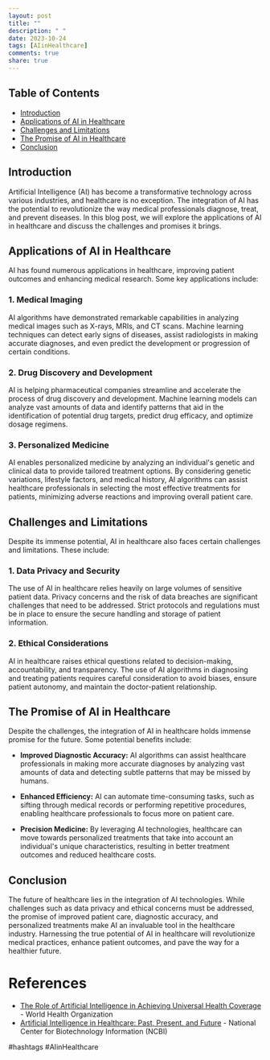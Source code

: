 ```yaml
---
layout: post
title: ""
description: " "
date: 2023-10-24
tags: [AIinHealthcare]
comments: true
share: true
---
```


## Table of Contents

- [Introduction](#introduction)
- [Applications of AI in Healthcare](#applications-of-ai-in-healthcare)
- [Challenges and Limitations](#challenges-and-limitations)
- [The Promise of AI in Healthcare](#the-promise-of-ai-in-healthcare)
- [Conclusion](#conclusion)

## Introduction

Artificial Intelligence (AI) has become a transformative technology across various industries, and healthcare is no exception. The integration of AI has the potential to revolutionize the way medical professionals diagnose, treat, and prevent diseases. In this blog post, we will explore the applications of AI in healthcare and discuss the challenges and promises it brings.

## Applications of AI in Healthcare

AI has found numerous applications in healthcare, improving patient outcomes and enhancing medical research. Some key applications include:

### 1. Medical Imaging

AI algorithms have demonstrated remarkable capabilities in analyzing medical images such as X-rays, MRIs, and CT scans. Machine learning techniques can detect early signs of diseases, assist radiologists in making accurate diagnoses, and even predict the development or progression of certain conditions.

### 2. Drug Discovery and Development

AI is helping pharmaceutical companies streamline and accelerate the process of drug discovery and development. Machine learning models can analyze vast amounts of data and identify patterns that aid in the identification of potential drug targets, predict drug efficacy, and optimize dosage regimens.

### 3. Personalized Medicine

AI enables personalized medicine by analyzing an individual's genetic and clinical data to provide tailored treatment options. By considering genetic variations, lifestyle factors, and medical history, AI algorithms can assist healthcare professionals in selecting the most effective treatments for patients, minimizing adverse reactions and improving overall patient care.

## Challenges and Limitations

Despite its immense potential, AI in healthcare also faces certain challenges and limitations. These include:

### 1. Data Privacy and Security

The use of AI in healthcare relies heavily on large volumes of sensitive patient data. Privacy concerns and the risk of data breaches are significant challenges that need to be addressed. Strict protocols and regulations must be in place to ensure the secure handling and storage of patient information.

### 2. Ethical Considerations

AI in healthcare raises ethical questions related to decision-making, accountability, and transparency. The use of AI algorithms in diagnosing and treating patients requires careful consideration to avoid biases, ensure patient autonomy, and maintain the doctor-patient relationship.

## The Promise of AI in Healthcare

Despite the challenges, the integration of AI in healthcare holds immense promise for the future. Some potential benefits include:

- **Improved Diagnostic Accuracy:** AI algorithms can assist healthcare professionals in making more accurate diagnoses by analyzing vast amounts of data and detecting subtle patterns that may be missed by humans.

- **Enhanced Efficiency:** AI can automate time-consuming tasks, such as sifting through medical records or performing repetitive procedures, enabling healthcare professionals to focus more on patient care.

- **Precision Medicine:** By leveraging AI technologies, healthcare can move towards personalized treatments that take into account an individual's unique characteristics, resulting in better treatment outcomes and reduced healthcare costs.

## Conclusion

The future of healthcare lies in the integration of AI technologies. While challenges such as data privacy and ethical concerns must be addressed, the promise of improved patient care, diagnostic accuracy, and personalized treatments make AI an invaluable tool in the healthcare industry. Harnessing the true potential of AI in healthcare will revolutionize medical practices, enhance patient outcomes, and pave the way for a healthier future.

# References

- [The Role of Artificial Intelligence in Achieving Universal Health Coverage](https://www.who.int/health-topics/artificial-intelligence#tab=tab_1) - World Health Organization
- [Artificial Intelligence in Healthcare: Past, Present, and Future](https://www.ncbi.nlm.nih.gov/pmc/articles/PMC3994553/) - National Center for Biotechnology Information (NCBI)

#hashtags #AIinHealthcare